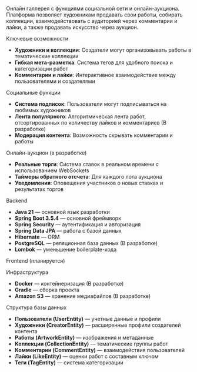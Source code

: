 Онлайн галлерея с функциями социальной сети и онлайн-аукциона.
Платформа позволяет художникам продавать свои работы,
собирать коллекции, взаимодействовать с аудиторией через комментарии и лайки,
а также продавать искусство через аукцион.


Ключевые возможности
- **Художники и коллекции**: Создатели могут организовывать работы в тематические коллекции
- **Гибкая мета-разметка**: Система тегов для удобного поиска и категоризации работ
- **Комментарии и лайки**: Интерактивное взаимодействие между пользователями и создателями

Социальные функции
- **Система подписок**: Пользователи могут подписываться на любимых художников
- **Лента популярного**: Алгоритмическая лента работ, отсортированных по количеству лайков и комментариев (В разработке)
- **Модерация контента**: Возможность скрывать комментарии и работы

Онлайн-аукцион (в разработке)
- **Реальные торги**: Система ставок в реальном времени с использованием WebSockets
- **Таймеры обратного отсчета**: Для каждого лота аукциона
- **Уведомления**: Оповещения участников о новых ставках и результатах торгов

Backend
- **Java 21** — основной язык разработки
- **Spring Boot 3.5.4** — основной фреймворк
- **Spring Security** — аутентификация и авторизация
- **Spring Data JPA** — работа с базой данных
- **Hibernate** — ORM
- **PostgreSQL** — реляционная база данных (В разработке)
- **Lombok** — уменьшение boilerplate-кода

Frontend (планируется)

Инфраструктура
- **Docker** — контейнеризация (В разработке)
- **Gradle** — сборка проекта
- **Amazon S3** — хранение медиафайлов (В разработке)

Структура базы данных
- **Пользователи (UserEntity)** — учетные данные и профили
- **Художники (CreatorEntity)** — расширенные профили создателей контента
- **Работы (ArtworkEntity)** — изображения и метаданные
- **Коллекции (CollectionEntity)** — тематические группы работ
- **Комментарии (CommentEntity)** — взаимодействия пользователей
- **Лайки (LikeEntity)** — оценки работ с составным ключом
- **Теги (TagEntity)** — система категоризации
